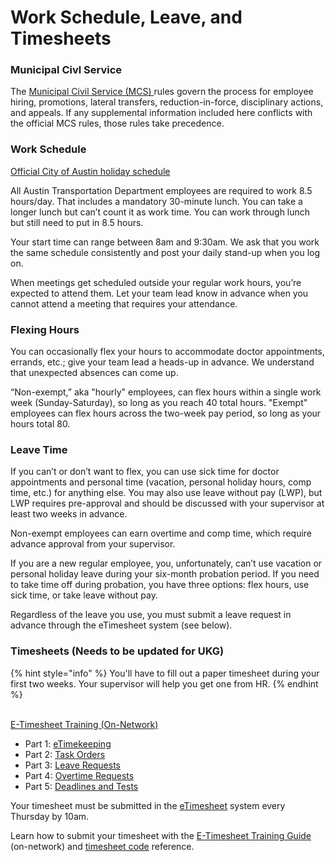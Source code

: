 # Work Schedule, Leave, and Timesheets

### Municipal Civl Service

The [Municipal Civil Service (MCS) ](https://www.austintexas.gov/department/municipal-civil-service-rules)rules govern the process for employee hiring, promotions, lateral transfers, reduction-in-force, disciplinary actions, and appeals. If any supplemental information included here conflicts with the official MCS rules, those rules take precedence.

### Work Schedule

[Official City of Austin holiday schedule](http://www.austintexas.gov/department/official-city-holidays)

All Austin Transportation Department employees are required to work 8.5 hours/day. That includes a mandatory 30-minute lunch. You can take a longer lunch but can’t count it as work time. You can work through lunch but still need to put in 8.5 hours.

Your start time can range between 8am and 9:30am. We ask that you work the same schedule consistently and post your daily stand-up when you log on.

When meetings get scheduled outside your regular work hours, you’re expected to attend them. Let your team lead know in advance when you cannot attend a meeting that requires your attendance.

### Flexing Hours

You can occasionally flex your hours to accommodate doctor appointments, errands, etc.; give your team lead a heads-up in advance. We understand that unexpected absences can come up.&#x20;

“Non-exempt,” aka "hourly" employees, can flex hours within a single work week (Sunday-Saturday), so long as you reach 40 total hours. "Exempt" employees can flex hours across the two-week pay period, so long as your hours total 80.

### Leave Time

If you can’t or don’t want to flex, you can use sick time for doctor appointments and personal time (vacation, personal holiday hours, comp time, etc.) for anything else.  You may also use leave without pay (LWP), but LWP requires pre-approval and should be discussed with your supervisor at least two weeks in advance.

Non-exempt employees can earn overtime and comp time, which require advance approval from your supervisor.

If you are a new regular employee, you, unfortunately, can’t use vacation or personal holiday leave during your six-month probation period. If you need to take time off during probation, you have three options: flex hours, use sick time, or take leave without pay.

Regardless of the leave you use, you must submit a leave request in advance through the eTimesheet system (see below).

### Timesheets (Needs to be updated for UKG)

{% hint style="info" %}
You'll have to fill out a paper timesheet during your first two weeks. Your supervisor will help you get one from HR.&#x20;
{% endhint %}

\
​[E-Timesheet Training (On-Network)](https://sites.google.com/site/pwuclass/etimekeeping)​

* Part 1: [eTimekeeping](https://www4.austintexas.gov/eTimekeeping12b-01)​
* Part 2: [Task Orders](https://www4.austintexas.gov/eTimekeeping12b-02)​
* Part 3: [Leave Requests](https://www4.austintexas.gov/eTimekeeping12b-03)​
* Part 4: [Overtime Requests](https://www4.austintexas.gov/eTimekeeping12b-04)​
* Part 5: [Deadlines and Tests](https://www4.austintexas.gov/eTimekeeping12b-05)

Your timesheet must be submitted in the [eTimesheet](https://pwdweb.austintexas.gov/timesheet/pwd.cfm) system every Thursday by 10am.&#x20;

Learn how to submit your timesheet with the  [E-Timesheet Training Guide](http://coaspweb1/sites/PWD/PWU/SitePages/ATDLearn.aspx) (on-network) and  [timesheet code](https://cityofaustin.sharepoint.com/sites/ATD/Administration/SitePages/Earn%20Codes.aspx) reference.

